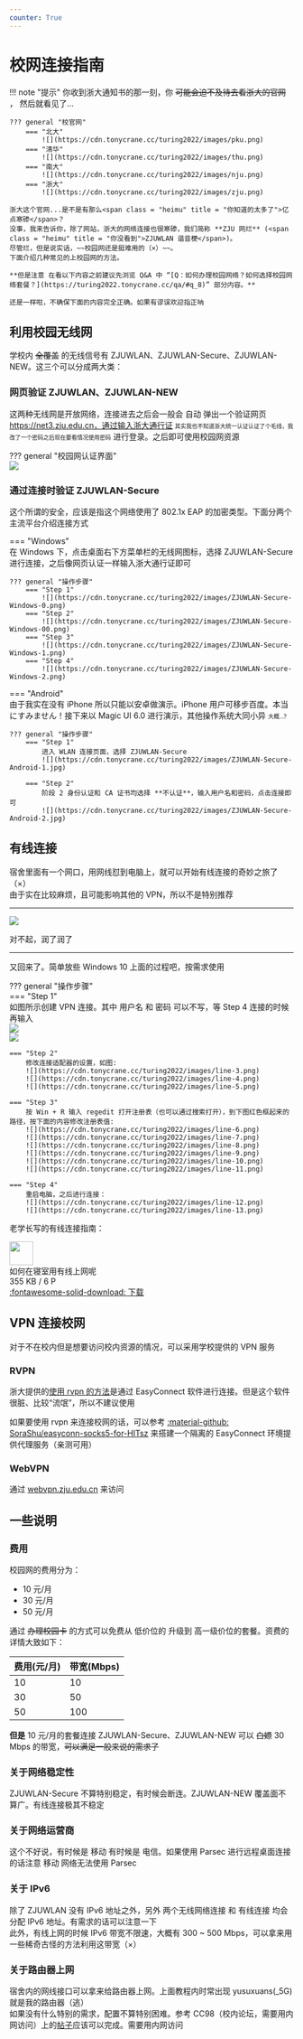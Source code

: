 ```yaml
---
counter: True
---
```


# 校网连接指南

!!! note "提示"
    你收到浙大通知书的那一刻，你 ~~可能会迫不及待去看浙大的官网~~ ， 然后就看见了...  
    
    ??? general "校官网"
        === "北大"
            ![](https://cdn.tonycrane.cc/turing2022/images/pku.png)
        === "清华"
            ![](https://cdn.tonycrane.cc/turing2022/images/thu.png)
        === "南大"
            ![](https://cdn.tonycrane.cc/turing2022/images/nju.png)
        === "浙大"
            ![](https://cdn.tonycrane.cc/turing2022/images/zju.png)

    浙大这个官网...是不是有那么<span class = "heimu" title = "你知道的太多了">亿点寒碜</span>？  
    没事，我来告诉你，除了网站，浙大的网络连接也很寒碜，我们简称 **ZJU 网烂** (<span class = "heimu" title = "你没看到">ZJUWLAN 谐音梗</span>)。  
    尽管烂，但是说实话，~~校园网还是挺难用的（×）~~。
    下面介绍几种常见的上校园网的方法。  

    **但是注意 在看以下内容之前建议先浏览 Q&A 中 “[Q：如何办理校园网络？如何选择校园网络套餐？](https://turing2022.tonycrane.cc/qa/#q_8)” 部分内容。**  
    
    还是一样啦，不确保下面的内容完全正确。如果有谬误欢迎指正呐

## 利用校园无线网

学校内 ~~全覆盖~~ 的无线信号有 ZJUWLAN、ZJUWLAN-Secure、ZJUWLAN-NEW。这三个可以分成两大类：

### 网页验证 ZJUWLAN、ZJUWLAN-NEW

这两种无线网是开放网络，连接进去之后会一般会 自动 弹出一个验证网页 https://net3.zju.edu.cn，通过输入浙大通行证 <font class = "heimu" title = "饱受其苦" size = 1>其实我也不知道浙大统一认证认证了个毛线，我改了一个密码之后现在要看情况使用密码</font> 进行登录。之后即可使用校园网资源

??? general "校园网认证界面"  
    ![](https://cdn.tonycrane.cc/turing2022/images/net3_zju.png)  

### 通过连接时验证 ZJUWLAN-Secure

这个所谓的安全，应该是指这个网络使用了 802.1x EAP 的加密类型。下面分两个主流平台介绍连接方式

=== "Windows"  
    在 Windows 下，点击桌面右下方菜单栏的无线网图标，选择 ZJUWLAN-Secure 进行连接，之后像网页认证一样输入浙大通行证即可
    
    ??? general "操作步骤"  
        === "Step 1"  
            ![](https://cdn.tonycrane.cc/turing2022/images/ZJUWLAN-Secure-Windows-0.png)  
        === "Step 2"  
            ![](https://cdn.tonycrane.cc/turing2022/images/ZJUWLAN-Secure-Windows-00.png)  
        === "Step 3"  
            ![](https://cdn.tonycrane.cc/turing2022/images/ZJUWLAN-Secure-Windows-1.png)  
        === "Step 4"  
            ![](https://cdn.tonycrane.cc/turing2022/images/ZJUWLAN-Secure-Windows-2.png)  

=== "Android"  
    由于我实在没有 iPhone 所以只能以安卓做演示。iPhone 用户可移步百度。本当にすみません！接下来以 Magic UI 6.0 进行演示，其他操作系统大同小异 <font class = "heimu" title = "大概...?" size = 1>大概...?</font>

    ??? general "操作步骤"  
        === "Step 1"  
            进入 WLAN 连接页面，选择 ZJUWLAN-Secure  
            ![](https://cdn.tonycrane.cc/turing2022/images/ZJUWLAN-Secure-Android-1.jpg)  

        === "Step 2"  
            阶段 2 身份认证和 CA 证书均选择 **不认证**，输入用户名和密码，点击连接即可  
            ![](https://cdn.tonycrane.cc/turing2022/images/ZJUWLAN-Secure-Android-2.jpg)  

## 有线连接  

宿舍里面有一个网口，用网线怼到电脑上，就可以开始有线连接的奇妙之旅了（×）  
由于实在比较麻烦，且可能影响其他的 VPN，所以不是特别推荐

<hr>

![](https://cdn.tonycrane.cc/turing2022/images/buyao.png)  

对不起，润了润了  

<hr>

又回来了。简单放些 Windows 10 上面的过程吧，按需求使用

??? general "操作步骤"  
    === "Step 1"  
        如图所示创建 VPN 连接。其中 用户名 和 密码 可以不写，等 Step 4 连接的时候再输入  
        ![](https://cdn.tonycrane.cc/turing2022/images/line-1.png)  
        ![](https://cdn.tonycrane.cc/turing2022/images/line-2.png)  

    === "Step 2"  
        修改连接适配器的设置，如图:  
        ![](https://cdn.tonycrane.cc/turing2022/images/line-3.png)  
        ![](https://cdn.tonycrane.cc/turing2022/images/line-4.png)  
        ![](https://cdn.tonycrane.cc/turing2022/images/line-5.png)  

    === "Step 3"  
        按 Win + R 输入 regedit 打开注册表（也可以通过搜索打开），到下图红色框起来的路径，按下面的内容修改注册表值:  
        ![](https://cdn.tonycrane.cc/turing2022/images/line-6.png)  
        ![](https://cdn.tonycrane.cc/turing2022/images/line-7.png)  
        ![](https://cdn.tonycrane.cc/turing2022/images/line-8.png)  
        ![](https://cdn.tonycrane.cc/turing2022/images/line-9.png)  
        ![](https://cdn.tonycrane.cc/turing2022/images/line-10.png)  
        ![](https://cdn.tonycrane.cc/turing2022/images/line-11.png)  

    === "Step 4"  
        重启电脑，之后进行连接：  
        ![](https://cdn.tonycrane.cc/turing2022/images/line-12.png)  
        ![](https://cdn.tonycrane.cc/turing2022/images/line-13.png)  
    
老学长写的有线连接指南：

<div class="card file-block" markdown="1">
<div class="file-icon"><img src="https://cdn.tonycrane.cc/turing2022/images/pdf.svg" style="height: 3em;"></div>
<div class="file-body">
<div class="file-title">如何在寝室用有线上网呢</div>
<div class="file-meta">355 KB / 6 P</div>
</div>
<a class="down-button" target="_blank" href="https://cdn.tonycrane.cc/turing2022/files/%E5%A6%82%E4%BD%95%E5%9C%A8%E5%AF%9D%E5%AE%A4%E7%94%A8%E6%9C%89%E7%BA%BF%E4%B8%8A%E7%BD%91%E5%91%A2.pdf" markdown="1">:fontawesome-solid-download: 下载</a>
</div>


## VPN 连接校网  

对于不在校内但是想要访问校内资源的情况，可以采用学校提供的 VPN 服务  

### RVPN  

浙大提供的[使用 rvpn 的方法](https://zuits.zju.edu.cn/12084/listm.htm)是通过 EasyConnect 软件进行连接。但是这个软件很脏、比较“流氓”，所以不建议使用

如果要使用 rvpn 来连接校网的话，可以参考 [:material-github: SoraShu/easyconn-socks5-for-HITsz](https://github.com/SoraShu/easyconn-socks5-for-HITsz) 来搭建一个隔离的 EasyConnect 环境提供代理服务（亲测可用）

### WebVPN  

通过 [webvpn.zju.edu.cn](https://webvpn.zju.edu.cn) 来访问  

## 一些说明  

### 费用  

校园网的费用分为：

- 10 元/月
- 30 元/月
- 50 元/月

通过 ~~办理校园卡~~ 的方式可以免费从 低价位的 升级到 高一级价位的套餐。资费的详情大致如下：  

|费用(元/月)|带宽(Mbps)|
|----|----|
|10|10|
|30|50|
|50|100|

<b>但是</b> 10 元/月的套餐连接 ZJUWLAN-Secure、ZJUWLAN-NEW 可以 ~~白嫖~~ 30 Mbps 的带宽，~~可以满足一般来说的需求了~~   

### 关于网络稳定性  

ZJUWLAN-Secure 不算特别稳定，有时候会断连。ZJUWLAN-NEW 覆盖面不算广。有线连接极其不稳定  

### 关于网络运营商  

这个不好说，有时候是 移动 有时候是 电信。如果使用 Parsec 进行远程桌面连接的话注意 移动 网络无法使用 Parsec  

### 关于 IPv6  

除了 ZJUWLAN 没有 IPv6 地址之外，另外 两个无线网络连接 和 有线连接 均会分配 IPv6 地址。有需求的话可以注意一下  
此外，有线上网的时候 IPv6 带宽不限速，大概有 300 ~ 500 Mbps，可以拿来用一些稀奇古怪的方法利用这带宽（×）  

### 关于路由器上网  

宿舍内的网线接口可以拿来给路由器上网。上面教程内时常出现 yusuxuans(_5G) 就是我的路由器（逃）  
如果没有什么特别的需求，配置不算特别困难。参考 CC98（校内论坛，需要用内网访问）上的[帖子](https://www.cc98.org/topic/5213173)应该可以完成。需要用内网访问  